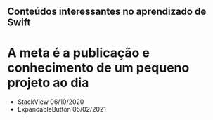## Conteúdos interessantes no aprendizado de Swift 
# A meta é a publicação e conhecimento de um pequeno projeto ao dia

* StackView 06/10/2020
* ExpandableButton 05/02/2021
